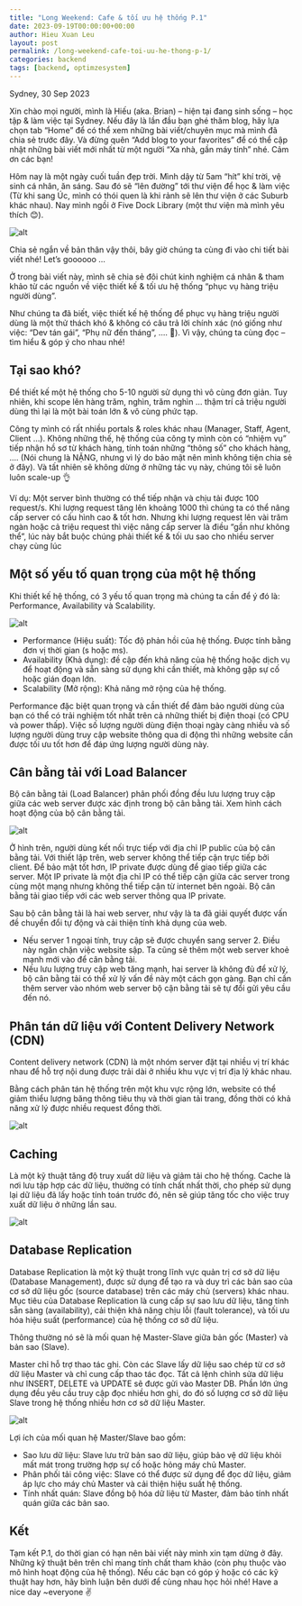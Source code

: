 ```yaml
---
title: "Long Weekend: Cafe & tối ưu hệ thống P.1"
date: 2023-09-19T00:00:00+00:00
author: Hieu Xuan Leu
layout: post
permalink: /long-weekend-cafe-toi-uu-he-thong-p-1/
categories: backend
tags: [backend, optimzesystem]
---
```


Sydney, 30 Sep 2023

Xin chào mọi người, mình là Hiếu (aka. Brian) – hiện tại đang sinh sống – học tập & làm việc tại Sydney. Nếu đây là lần đầu bạn ghé thăm blog, hãy lựa chọn tab “Home” để có thể xem những bài viết/chuyên mục mà mình đã chia sẻ trước đây. Và đừng quên “Add blog to your favorites” để có thể cập nhật những bài viết mới nhất từ một người “Xa nhà, gần máy tính” nhé. Cảm ơn các bạn!

Hôm nay là một ngày cuối tuần đẹp trời. Mình dậy từ 5am “hít” khí trời, vệ sinh cá nhân, ăn sáng. Sau đó sẽ “lên đường” tới thư viện để học & làm việc (Từ khi sang Úc, mình có thói quen là khi rảnh sẽ lên thư viện ở các Suburb khác nhau). Nay mình ngồi ở Five Dock Library (một thư viện mà mình yêu thích 😊).

![alt](https://hieulxswe.com/wp-content/uploads/2023/09/IMG_3691-1-1536x1152.png)

Chia sẻ ngắn về bản thân vậy thôi, bây giờ chúng ta cùng đi vào chi tiết bài viết nhé! Let’s goooooo …

Ở trong bài viết này, mình sẽ chia sẻ đôi chút kinh nghiệm cá nhân & tham khảo từ các nguồn về việc thiết kế & tối ưu hệ thống “phục vụ hàng triệu người dùng”.

Như chúng ta đã biết, việc thiết kế hệ thống để phục vụ hàng triệu người dùng là một thử thách khó & không có câu trả lời chính xác (nó giống như việc: “Dev tán gái”, “Phụ nữ đến tháng”, …. 🤣). Vì vậy, chúng ta cùng đọc – tìm hiểu & góp ý cho nhau nhé!

## Tại sao khó?
Để thiết kế một hệ thống cho 5-10 người sử dụng thì vô cùng đơn giản. Tuy nhiên, khi scope lên hàng trăm, nghìn, trăm nghìn … thậm trí cả triệu người dùng thì lại là một bài toán lớn & vô cùng phức tạp.

Công ty mình có rất nhiều portals & roles khác nhau (Manager, Staff, Agent, Client …). Không những thế, hệ thống của công ty mình còn có “nhiệm vụ” tiếp nhận hồ sơ từ khách hàng, tính toán những “thông số” cho khách hàng, …. (Nói chung là NẶNG, nhưng vì lý do bảo mật nên mình không tiện chia sẻ ở đây). Và tất nhiên sẽ không dừng ở những tác vụ này, chúng tôi sẽ luôn luôn scale-up 👌

Ví dụ: Một server bình thường có thể tiếp nhận và chịu tải được 100 request/s. Khi lượng request tăng lên khoảng 1000 thì chúng ta có thể nâng cấp server có cấu hình cao & tốt hơn. Nhưng khi lượng request lên vài trăm ngàn hoặc cả triệu request thì việc nâng cấp server là điều “gần như không thể”, lúc này bắt buộc chúng phải thiết kế & tối ưu sao cho nhiều server chạy cùng lúc

## Một số yếu tố quan trọng của một hệ thống
Khi thiết kế hệ thống, có 3 yếu tố quan trọng mà chúng ta cần để ý đó là: Performance, Availability và Scalability.

![alt](https://hieulxswe.com/wp-content/uploads/2023/09/image.png)

* Performance (Hiệu suất): Tốc độ phản hồi của hệ thống. Được tính bằng đơn vị thời gian (s hoặc ms).
* Availability (Khả dụng): đề cập đến khả năng của hệ thống hoặc dịch vụ để hoạt động và sẵn sàng sử dụng khi cần thiết, mà không gặp sự cố hoặc gián đoạn lớn.
* Scalability (Mở rộng): Khả năng mở rộng của hệ thống.

Performance đặc biệt quan trọng và cần thiết để đảm bảo người dùng của bạn có thể có trải nghiệm tốt nhất trên cả những thiết bị điện thoại (có CPU và power thấp). Việc số lượng người dùng điện thoại ngày càng nhiều và số lượng người dùng truy cập website thông qua di động thì những website cần được tối ưu tốt hơn để đáp ứng lượng người dùng này.

## Cân bằng tải với Load Balancer
Bộ cân bằng tải (Load Balancer) phân phối đồng đều lưu lượng truy cập giữa các web server được xác định trong bộ cân bằng tải. Xem hình cách hoạt động của bộ cân bằng tải.

![alt](https://hieulxswe.com/wp-content/uploads/2023/09/image-1.png)

Ở hình trên, người dùng kết nối trực tiếp với địa chỉ IP public của bộ cân bằng tải. Với thiết lập trên, web server không thể tiếp cận trực tiếp bởi client. Để bảo mật tốt hơn, IP private được dùng để giao tiếp giữa các server. Một IP private là một địa chỉ IP có thể tiếp cận giữa các server trong cùng một mạng nhưng không thể tiếp cận từ internet bên ngoài. Bộ cân bằng tải giao tiếp với các web server thông qua IP private.

Sau bộ cân bằng tải là hai web server, như vậy là ta đã giải quyết được vấn đề chuyển đổi tự động và cải thiện tính khả dụng của web.
* Nếu server 1 ngoại tính, truy cập sẽ được chuyển sang server 2. Điều này ngăn chặn việc website sập. Ta cũng sẽ thêm một web server khoẻ mạnh mới vào để cân bằng tải.
* Nếu lưu lượng truy cập web tăng mạnh, hai server là không đủ để xử lý, bộ cân bằng tải có thể xử lý vấn đề này một cách gọn gàng. Bạn chỉ cần thêm server vào nhóm web server bộ cận bằng tải sẽ tự đổi gửi yêu cầu đến nó.

## Phân tán dữ liệu với Content Delivery Network (CDN)
Content delivery network (CDN) là một nhóm server đặt tại nhiều vị trí khác nhau để hỗ trợ nội dung được trải dài ở nhiều khu vực vị trí địa lý khác nhau.

Bằng cách phân tán hệ thống trên một khu vực rộng lớn, website có thể giảm thiểu lượng băng thông tiêu thụ và thời gian tải trang, đồng thời có khả năng xử lý được nhiều request đồng thời.

![alt](https://hieulxswe.com/wp-content/uploads/2023/09/image-2.png)

## Caching
Là một kỹ thuật tăng độ truy xuất dữ liệu và giảm tải cho hệ thống. Cache là nơi lưu tập hợp các dữ liệu, thường có tính chất nhất thời, cho phép sử dụng lại dữ liệu đã lấy hoặc tính toán trước đó, nên sẽ giúp tăng tốc cho việc truy xuất dữ liệu ở những lần sau.

![alt](https://hieulxswe.com/wp-content/uploads/2023/09/image-3.png)

## Database Replication
Database Replication là một kỹ thuật trong lĩnh vực quản trị cơ sở dữ liệu (Database Management), được sử dụng để tạo ra và duy trì các bản sao của cơ sở dữ liệu gốc (source database) trên các máy chủ (servers) khác nhau. Mục tiêu của Database Replication là cung cấp sự sao lưu dữ liệu, tăng tính sẵn sàng (availability), cải thiện khả năng chịu lỗi (fault tolerance), và tối ưu hóa hiệu suất (performance) của hệ thống cơ sở dữ liệu.

Thông thường nó sẽ là mối quan hệ Master-Slave giữa bản gốc (Master) và bản sao (Slave).

Master chỉ hỗ trợ thao tác ghi. Còn các Slave lấy dữ liệu sao chép từ cơ sở dữ liệu Master và chỉ cung cấp thao tác đọc. Tất cả lệnh chỉnh sửa dữ liệu như INSERT, DELETE và UPDATE sẽ được gửi vào Master DB. Phần lớn ứng dụng đều yêu cầu truy cập đọc nhiều hơn ghi, do đó số lượng cơ sở dữ liệu Slave trong hệ thống nhiều hơn cơ sở dữ liệu Master.

![alt](https://hieulxswe.com/wp-content/uploads/2023/09/image-4.png)

Lợi ích của mối quan hệ Master/Slave bao gồm:
* Sao lưu dữ liệu: Slave lưu trữ bản sao dữ liệu, giúp bảo vệ dữ liệu khỏi mất mát trong trường hợp sự cố hoặc hỏng máy chủ Master.
* Phân phối tải công việc: Slave có thể được sử dụng để đọc dữ liệu, giảm áp lực cho máy chủ Master và cải thiện hiệu suất hệ thống.
* Tính nhất quán: Slave đồng bộ hóa dữ liệu từ Master, đảm bảo tính nhất quán giữa các bản sao.

## Kết
Tạm kết P.1, do thời gian có hạn nên bài viết này mình xin tạm dừng ở đây. Những kỹ thuật bên trên chỉ mang tính chất tham khảo (còn phụ thuộc vào mô hình hoạt động của hệ thống). Nếu các bạn có góp ý hoặc có các kỹ thuật hay hơn, hãy bình luận bên dưới để cùng nhau học hỏi nhé! Have a nice day ~everyone ✌️


